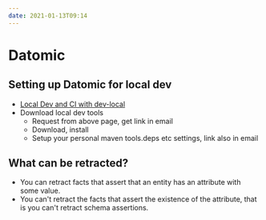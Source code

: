 ```yaml
---
date: 2021-01-13T09:14
---
```


# Datomic

## Setting up Datomic for local dev

- [Local Dev and CI with dev-local](https://docs.datomic.com/cloud/dev-local.html)
- Download local dev tools
  - Request from above page, get link in email
  - Download, install
  - Setup your personal maven tools.deps etc settings, link also in email

## What can be retracted?

- You can retract facts that assert that an entity has an attribute
  with some value.
- You can't retract the facts that assert the existence of the
  attribute, that is you can't retract schema assertions.

